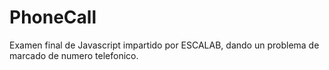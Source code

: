 # PhoneCall
Examen final de Javascript impartido por ESCALAB, dando un problema de marcado de numero telefonico.
